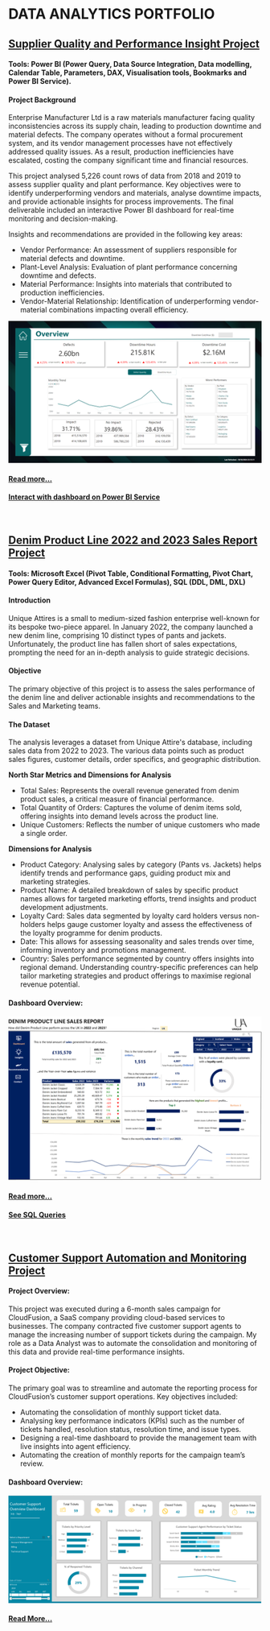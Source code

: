 # DATA ANALYTICS PORTFOLIO

## [Supplier Quality and Performance Insight Project](/projects/supplier_quality/Power%20BI%20Supplier%20Insight%20Project.pbix)

#### Tools: Power BI (Power Query, Data Source Integration, Data modelling, Calendar Table, Parameters, DAX, Visualisation tools, Bookmarks and Power BI Service).

#### Project Background
Enterprise Manufacturer Ltd is a raw materials manufacturer facing quality inconsistencies across its supply chain, leading to production downtime and material defects. The company operates without a formal procurement system, and its vendor management processes have not effectively addressed quality issues. As a result, production inefficiencies have escalated, costing the company significant time and financial resources.

This project analysed 5,226 count rows of data from 2018 and 2019 to assess supplier quality and plant performance. Key objectives were to identify underperforming vendors and materials, analyse downtime impacts, and provide actionable insights for process improvements. The final deliverable included an interactive Power BI dashboard for real-time monitoring and decision-making.

Insights and recommendations are provided in the following key areas:
    
- Vendor Performance: An assessment of suppliers responsible for material defects and downtime.
- Plant-Level Analysis: Evaluation of plant performance concerning downtime and defects.
- Material Performance: Insights into materials that contributed to production inefficiencies.
- Vendor-Material Relationship: Identification of underperforming vendor-material combinations impacting overall efficiency.


![Insights Dashboard](/projects/supplier_quality/Insights_Dashboard.png)

#### [Read more...](/projects/supplier_quality/README.md)
#### [Interact with dashboard on Power BI Service](https://bit.ly/SupplierQualityandPerformanceDashboard)

<br />


## [Denim Product Line 2022 and 2023 Sales Report Project](/projects/denim/Denim_Product_Line_Sales_Report.xlsx)

#### Tools: Microsoft Excel (Pivot Table, Conditional Formatting, Pivot Chart, Power Query Editor, Advanced Excel Formulas), SQL (DDL, DML, DXL)

#### Introduction

Unique Attires is a small to medium-sized fashion enterprise well-known for its bespoke two-piece apparel. In January 2022, the company launched a new denim line, comprising 10 distinct types of pants and jackets. Unfortunately, the product line has fallen short of sales expectations, prompting the need for an in-depth analysis to guide strategic decisions.

#### Objective

The primary objective of this project is to assess the sales performance of the denim line and deliver actionable insights and recommendations to the Sales and Marketing teams.

#### The Dataset

The analysis leverages a dataset from Unique Attire's database, including sales data from 2022 to 2023. The various data points such as product sales figures, customer details, order specifics, and geographic distribution.

**North Star Metrics and Dimensions for Analysis**

- Total Sales: Represents the overall revenue generated from denim product sales, a critical measure of financial performance.
- Total Quantity of Orders: Captures the volume of denim items sold, offering insights into demand levels across the product line.
- Unique Customers: Reflects the number of unique customers who made a single order.

**Dimensions for Analysis**

- Product Category: Analysing sales by category (Pants vs. Jackets) helps identify trends and performance gaps, guiding product mix and marketing strategies.
- Product Name: A detailed breakdown of sales by specific product names allows for targeted marketing efforts, trend insights and product development adjustments.
- Loyalty Card: Sales data segmented by loyalty card holders versus non-holders helps gauge customer loyalty and assess the effectiveness of the loyalty programme for denim products.
- Date: This allows for assessing seasonality and sales trends over time, informing inventory and promotions management.
- Country: Sales performance segmented by country offers insights into regional demand. Understanding country-specific preferences can help tailor marketing strategies and product offerings to maximise regional revenue potential.

#### Dashboard Overview:

![Customer_Support_Automation](/projects/denim/Denim_Product_Line_Sales_Report_Dashboard.png)
#### [Read more...](/projects/denim/README.md)
#### [See SQL Queries](/projects/denim/SQL.md)

<br />

## [Customer Support Automation and Monitoring Project](/projects/automation/Customer_Support_Automation_and_Monotiring_Project.xlsm)

#### Project Overview:
This project was executed during a 6-month sales campaign for CloudFusion, a SaaS company providing cloud-based services to businesses. The company contracted five customer support agents to manage the increasing number of support tickets during the campaign. My role as a Data Analyst was to automate the consolidation and monitoring of this data and provide real-time performance insights.

#### Project Objective:
The primary goal was to streamline and automate the reporting process for CloudFusion’s customer support operations. Key objectives included:

- Automating the consolidation of monthly support ticket data.
- Analysing key performance indicators (KPIs) such as the number of tickets handled, resolution status, resolution time, and issue types.
- Designing a real-time dashboard to provide the management team with live insights into agent efficiency.
- Automating the creation of monthly reports for the campaign team’s review.

#### Dashboard Overview: 
![Customer_Support_Automation](/projects/automation/Customer_Support_Automation.png)

#### [Read More...](/projects/automation/README.md)